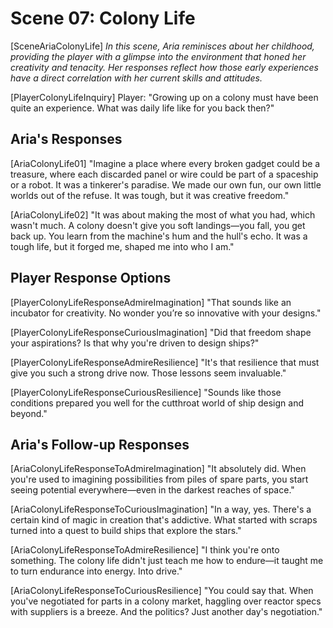 # Scene 07: Colony Life

[SceneAriaColonyLife]
_In this scene, Aria reminisces about her childhood, providing the player with a glimpse into the environment that honed her creativity and tenacity. Her responses reflect how those early experiences have a direct correlation with her current skills and attitudes._

[PlayerColonyLifeInquiry]
Player: "Growing up on a colony must have been quite an experience. What was daily life like for you back then?"

## Aria's Responses

[AriaColonyLife01]
"Imagine a place where every broken gadget could be a treasure, where each discarded panel or wire could be part of a spaceship or a robot. It was a tinkerer's paradise. We made our own fun, our own little worlds out of the refuse. It was tough, but it was creative freedom."

[AriaColonyLife02]
"It was about making the most of what you had, which wasn't much. A colony doesn't give you soft landings—you fall, you get back up. You learn from the machine's hum and the hull's echo. It was a tough life, but it forged me, shaped me into who I am."

## Player Response Options

[PlayerColonyLifeResponseAdmireImagination]
"That sounds like an incubator for creativity. No wonder you’re so innovative with your designs."

[PlayerColonyLifeResponseCuriousImagination]
"Did that freedom shape your aspirations? Is that why you're driven to design ships?"

[PlayerColonyLifeResponseAdmireResilience]
"It's that resilience that must give you such a strong drive now. Those lessons seem invaluable."

[PlayerColonyLifeResponseCuriousResilience]
"Sounds like those conditions prepared you well for the cutthroat world of ship design and beyond."

## Aria's Follow-up Responses

[AriaColonyLifeResponseToAdmireImagination]
"It absolutely did. When you're used to imagining possibilities from piles of spare parts, you start seeing potential everywhere—even in the darkest reaches of space."

[AriaColonyLifeResponseToCuriousImagination]
"In a way, yes. There's a certain kind of magic in creation that's addictive. What started with scraps turned into a quest to build ships that explore the stars."

[AriaColonyLifeResponseToAdmireResilience]
"I think you're onto something. The colony life didn't just teach me how to endure—it taught me to turn endurance into energy. Into drive."

[AriaColonyLifeResponseToCuriousResilience]
"You could say that. When you've negotiated for parts in a colony market, haggling over reactor specs with suppliers is a breeze. And the politics? Just another day's negotiation."

